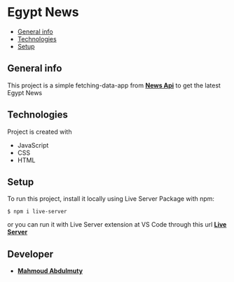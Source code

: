 # Egypt News
* [General info](#general-info)
* [Technologies](#technologies)
* [Setup](#setup)

## General info
This project is a simple fetching-data-app from **[News Api](https://newsapi.org/)** to get the latest Egypt News
	
## Technologies
Project is created with
* JavaScript
* CSS
* HTML
	
## Setup
To run this project, install it locally using Live Server Package with npm:

```
$ npm i live-server
```
or you can run it with Live Server extension at VS Code through this url **[Live Server
](https://marketplace.visualstudio.com/items?itemName=ritwickdey.LiveServer)**

## Developer 
* **[Mahmoud Abdulmuty](https://www.linkedin.com/in/mahmoud-abdulmuty/)**
